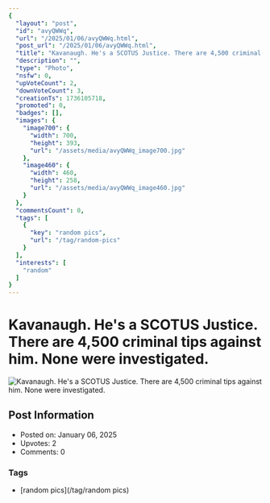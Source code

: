 ```yaml
---
{
  "layout": "post",
  "id": "avyQWWq",
  "url": "/2025/01/06/avyQWWq.html",
  "post_url": "/2025/01/06/avyQWWq.html",
  "title": "Kavanaugh. He's a SCOTUS Justice. There are 4,500 criminal tips against him. None were investigated.",
  "description": "",
  "type": "Photo",
  "nsfw": 0,
  "upVoteCount": 2,
  "downVoteCount": 3,
  "creationTs": 1736105718,
  "promoted": 0,
  "badges": [],
  "images": {
    "image700": {
      "width": 700,
      "height": 393,
      "url": "/assets/media/avyQWWq_image700.jpg"
    },
    "image460": {
      "width": 460,
      "height": 258,
      "url": "/assets/media/avyQWWq_image460.jpg"
    }
  },
  "commentsCount": 0,
  "tags": [
    {
      "key": "random pics",
      "url": "/tag/random-pics"
    }
  ],
  "interests": [
    "random"
  ]
}
---
```


# Kavanaugh. He's a SCOTUS Justice. There are 4,500 criminal tips against him. None were investigated.

![Kavanaugh. He's a SCOTUS Justice. There are 4,500 criminal tips against him. None were investigated.](/assets/media/avyQWWq_image700.jpg)

## Post Information

- Posted on: January 06, 2025
- Upvotes: 2
- Comments: 0

### Tags

- [random pics](/tag/random pics)
